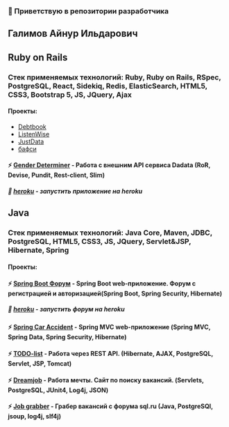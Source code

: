 ### 👋 Приветствую в репозитории разработчика 
## Галимов Айнур Ильдарович

## Ruby on Rails
### Стек применяемых технологий: Ruby, Ruby on Rails, RSpec, PostgreSQL, React, Sidekiq, Redis, ElasticSearch, HTML5, CSS3, Bootstrap 5, JS, JQuery, Ajax

#### Проекты:

- [Debtbook](https://www.debtbook.com/)
- [ListenWise](https://listenwise.com/)
- [JustData](https://www.justdata.com/)
- [бафси](https://xn--80abw9ao.xn--p1ai/)
  
#### ⚡ [Gender Determiner](https://github.com/anrgl/gender-determiner) - Работа с внешним API сервиса Dadata (RoR, Devise, Pundit, Rest-client, Slim)
##### 🌱 [heroku](https://shielded-inlet-23394.herokuapp.com/) - запустить приложение на heroku

## Java
### Стек применяемых технологий: Java Core, Maven, JDBC, PostgreSQL, HTML5, CSS3, JS, JQuery, Servlet&JSP, Hibernate, Spring

#### Проекты:
#### ⚡ [Spring Boot Форум](https://github.com/anrgl/job4j_forum) - Spring Boot web-приложение. Форум с регистрацией и авторизацией(Spring Boot, Spring Security, Hibernate)
##### 🌱 [heroku](https://infinite-castle-76604.herokuapp.com/login) - запустить форум на heroku
#### ⚡ [Spring Car Accident](https://github.com/anrgl/job4j_car_accident) - Spring MVC web-приложение (Spring MVC, Spring Data, Spring Security, Hibernate)
#### ⚡ [TODO-list](https://github.com/anrgl/job4j_todo) - Работа через REST API. (Hibernate, AJAX, PostgreSQL, Servlet, JSP, Tomcat)
#### ⚡ [Dreamjob](https://github.com/anrgl/job4j_dreamjob) - Работа мечты. Сайт по поиску вакансий. (Servlets, PostgreSQL, JUnit4, Log4j, JSON)
#### ⚡ [Job grabber](https://github.com/anrgl/job4j_grabber) - Грабер вакансий с форума sql.ru (Java, PostgreSQl, jsoup, log4j, slf4j)




<!--
**anrgl/anrgl** is a ✨ _special_ ✨ repository because its `README.md` (this file) appears on your GitHub profile.

Here are some ideas to get you started:

- 🔭 I’m currently working on ...
- 🌱 I’m currently learning ...
- 👯 I’m looking to collaborate on ...
- 🤔 I’m looking for help with ...
- 💬 Ask me about ...
- 📫 How to reach me: ...
- 😄 Pronouns: ...
- ⚡ Fun fact: ...
-->
